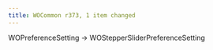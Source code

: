 ```yaml
---
title: WOCommon r373, 1 item changed
---
```


WOPreferenceSetting -&gt; WOStepperSliderPreferenceSetting

